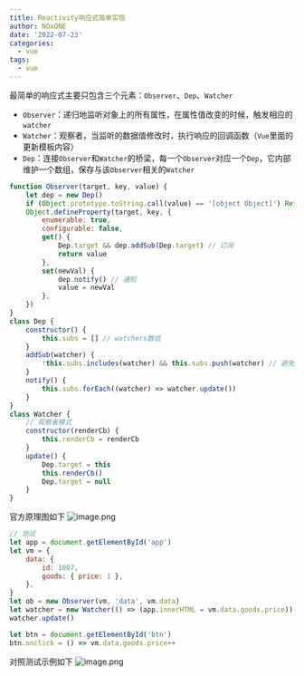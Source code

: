 ```yaml
---
title: Reactivity响应式简单实现
author: NOxONE
date: '2022-07-23'
categories:
  - vue
tags:
  - vue
---
```


最简单的响应式主要只包含三个元素：`Observer`、`Dep`、`Watcher`

- `Observer`：递归地监听对象上的所有属性，在属性值改变的时候，触发相应的`watcher`
- `Watcher`：观察者，当监听的数据值修改时，执行响应的回调函数（`Vue`里面的更新模板内容）
- `Dep`：连接`Observer`和`Watcher`的桥梁，每一个`Observer`对应一个`Dep`，它内部维护一个数组，保存与该`Observer`相关的`Watcher`

```js
function Observer(target, key, value) {
	let dep = new Dep()
	if (Object.prototype.toString.call(value) == '[object Object]') Reflect.ownKeys(value).forEach((key) => new Observer(value, key, value[key]))
	Object.defineProperty(target, key, {
		enumerable: true,
		configurable: false,
		get() {
			Dep.target && dep.addSub(Dep.target) // 订阅
			return value
		},
		set(newVal) {
			dep.notify() // 通知
			value = newVal
		},
	})
}
class Dep {
	constructor() {
		this.subs = [] // watchers数组
	}
	addSub(watcher) {
		!this.subs.includes(watcher) && this.subs.push(watcher) // 避免重复收集
	}
	notify() {
		this.subs.forEach((watcher) => watcher.update())
	}
}
class Watcher {
	// 观察者模式
	constructor(renderCb) {
		this.renderCb = renderCb
	}
	update() {
		Dep.target = this
		this.renderCb()
		Dep.target = null
	}
}
```

官方原理图如下
![image.png](https://p6-juejin.byteimg.com/tos-cn-i-k3u1fbpfcp/77ed9c007c5548baad8aa0715e009dde~tplv-k3u1fbpfcp-watermark.image?)

```js
// 测试
let app = document.getElementById('app')
let vm = {
	data: {
		id: 1007,
		goods: { price: 1 },
	},
}
let ob = new Observer(vm, 'data', vm.data)
let watcher = new Watcher(() => (app.innerHTML = vm.data.goods.price))
watcher.update()

let btn = document.getElementById('btn')
btn.onclick = () => vm.data.goods.price++
```

对照测试示例如下
![image.png](https://p6-juejin.byteimg.com/tos-cn-i-k3u1fbpfcp/4d39bb5b13584152827835184b5c56c6~tplv-k3u1fbpfcp-watermark.image?)
